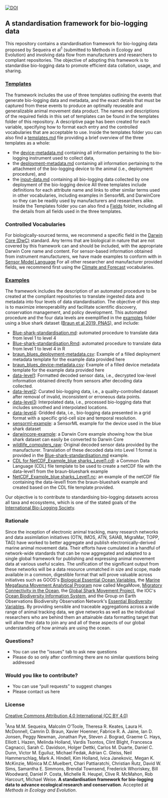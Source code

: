 [![DOI](https://zenodo.org/badge/267187296.svg)](https://zenodo.org/badge/latestdoi/267187296)

## A standardisation framework for bio-logging data
This repository contains a standardisation framework for bio-logging data proposed by Sequeira et al<sup>1</sup> (submitted to Methods in Ecology and Evolution) and involving data flow from manufacturers and researchers to compliant repositories. The objective of adopting this framework is to standardise bio-logging data to promote efficient data collation, usage, and sharing.

### [Templates](templates)
The framework includes the use of three templates outlining the events that generate bio-logging data and metadata, and the exact details that must be captured from these events to produce an optimally reuseable and generalizable animal movement data product. The names and descriptions of the required fields in this set of templates can be found in the templates folder of this repository. A descriptive page has been created for each variable, specifying how to format each entry and the controlled vocabularies that are acceptable to use. Inside the templates folder you can also find a [templates.md](templates/templates.md) file providing a brief overview of the three templates as a whole:
-	the [device-metadata.md](templates/device-metadata.md) containing all information pertaining to the bio-logging instrument used to collect data,
-	the [deployment-metadata.md](templates/deployment-metadata.md) containing all information pertaining to the attachment of the bio-logging device to the animal (i.e., deployment procedure), and
-	the [input-data.md](templates/input-data.md) containing all bio-logging data collected by one deployment of the bio-logging device
All three templates include definitions for each attribute name and links to other similar terms used in other vocabularies, including examples in SensorML and DarwinCore  so they can be readily used by manufacturers and researchers alike.
Inside the Templates folder you can also find a [Fields](templates/fields) folder, including all the details from all fields used in the three templates.

### Controlled Vocabularies
For biologically-sourced terms, we recommend a specific field in the [Darwin Core (DwC)](https://dwc.tdwg.org/) standard. Any terms that are biological in nature that are not covered by this framework can and should be included, with the appropriate Darwin Core name and content.
For sensor-based information obtained from instrument manufacturers, we have made examples to conform with in [Sensor Model Language](https://www.ogc.org/standards/sensorml)
For all other researcher and manufacturer provided fields, we recommend first using the [Climate and Forecast](https://cfconventions.org/index.html) vocabularies.

### [Examples](examples/braun-blueshark)
The framework includes the description of an automated procedure to be created at the compliant repositories to translate ingested data and metadata into four levels of data standardisation. The objective of this step is to maximize interoperability and facilitate scientific discovery, conservation management, and policy development.
This automated procedure and the four data levels are exemplified in the [examples](examples/braun-blueshark) folder using a blue shark dataset ([Braun et al 2019, PNAS](https://www.pnas.org/content/116/35/17187)), and include:
-	[Blue-shark-standardisation.md](examples/braun-blueshark/Blue-shark-standardization.md): automated procedure to translate data from level 1 to level 4
- [Blue-shark-standardisation.Rmd](examples/braun-blueshark/Blue-shark-standardization.Rmd): automated procedure to translate data from level 1 to level 4 in R
- [braun_blues_deployment-metadata.csv](examples/braun-blueshark/braun_blues_deployment-metadata.csv): Example of a filled deployment metadata template for the example data provided here
- [braun_blues_device-metadata.csv](examples/braun-blueshark/braun_blues_device-metadata.csv): Example of a filled device metadata template for the example data provided here
-	[data-level1](examples/braun-blueshark/data_level1/): Formatted decoded sensor data, i.e., decrypted low-level information obtained directly from sensors after decoding data collected.
-	[data-level2](examples/braun-blueshark/data_level2/): Curated bio-logging data, i.e., a quality-controlled dataset after removal of invalid, inconsistent or erroneous data points.
-	[data-level3](examples/braun-blueshark/data_level3/): Interpolated data, i.e., processed bio-logging data that includes smoothed and interpolated locations.
-	[data-level4](examples/braun-blueshark/data_level4): Gridded data, i.e., bio-logging data presented in a grid format with a specific grid-cell size and temporal resolution.
-	[sensorml-example](examples/braun-blueshark/sensorml-example): a SensorML example for the device used in the blue shark dataset
- [darwincore-example](examples/braun-blueshark/darwincore-example): a Darwin Core example showing how the blue shark dataset can easily be converted to Darwin Core
-	[wildlife_computers_raw](examples/braun-blueshark/wildlife_computers_raw): Original decoded sensor data provided by the manufacturer. Translation of these decoded data into Level 1 format is provided in the [Blue-shark-standardisation.md](examples/braun-blueshark/Blue-shark-standardization.md) example.
- [CDL for NetCDF_Example_blue sharks_Level1.cdl](examples/braun-blueshark/CDL%20for%20NetCDF_Example_blue%20sharks_Level1.cdl): a Common Data Language (CDL) file template to be used to create a netCDF file with the data-level1 from the braun-blueshark example
- [NetCDF_Example_blue sharks_Level1.nc](examples/braun-blueshark/NetCDF_Example_blue%20sharks_Level1.nc): an example of the netCDF file containing the data-level1 from the braun-blueshark example and created based on the CDL file template provided.

Our objective is to contribute to standardising bio-logging datasets across all taxa and ecosystems, which is one of the stated goals of the [International Bio-Logging Society](https://www.bio-logging.net "Bio-logging Society's homepage").

### Rationale

Since the inception of electronic animal tracking, many research networks and data assimilation initiatives (OTN, IMOS, ATN, SAIAB, MigraMar, TOPP, TAG) have worked to better aggregate and publish electronically-derived marine animal movement data. Their efforts have cumulated in a handful of network-wide standards that can be now aggregated and adapted to a single global framework for publishing and expressing animal movement data at various useful scales. The unification of the significant output from these networks will be a data resource unmatched in size and scope, made available in a common, digestible format that will prove valuable across initiatives such as GOOS's [Biological Essential Ocean Variables](http://www.goosocean.org/biology), the [Marine Megafauna Movement Analytical Program](https://mmmap.wordpress.com/) now called MegaMove, [Migratory Connectivity in the Ocean](https://mico.eco/), the [Global Shark Movement Project](https://www.globalsharkmovement.org/), the IOC's [Ocean Biodiversity Information System](https://obis.org), and the Group on Earth Observations Biodiversity Observation Network's [Essential Biodiversity Variables](https://geobon.org/ebvs/what-are-ebvs/). By providing sensible and traceable aggregations across a wide range of animal tracking data, we give networks as well as the individual researchers who are behind them an attainable data formatting target that will allow their data to join any and all of these aspects of our global understanding of how animals are using the ocean.

### Questions?
* You can use the "issues" tab to ask new questions
* Please do so only after confirming there are no similar questions being addressed

### Would you like to contribute?
* You can use “pull requests” to suggest changes
* Please contact us here

### License
[Creative Commons Attribution 4.0 International (CC BY 4.0)](https://creativecommons.org/licenses/by/4.0)


<sup>1</sup>Ana M.M. Sequeira, Malcolm O’Toole, Theresa R. Keates, Laura H. McDonnell, Camrin D. Braun, Xavier Hoenner, Fabrice R. A. Jaine, Ian D. Jonsen, Peggy Newman, Jonathan Pye, Steven J. Bograd, Graeme C. Hays, Elliott L Hazen, Melinda Holland, Vardis Tsontos, Clint Blight, Francesca Cagnacci, Sarah C. Davidson, Holger Dettki, Carlos M. Duarte, Daniel C. Dunn, Victor M. Eguíluz, Michael Fedak, Adrian C. Gleiss, Neil Hammerschlag, Mark A. Hindell, Kim Holland, Ivica Janekovic, Megan K. McKinzie, Mônica M.C.Muelbert, Chari Pattiaratchi, Christian Rutz, David W. Sims, Samantha E. Simmons, Brendal Townsend, Frederick Whoriskey, Bill Woodward, Daniel P. Costa, Michelle R. Heupel, Clive R. McMahon, Rob Harcourt, Michael Weise. __A standardisation framework for bio-logging data to advance ecological research and conservation__. Accepted at *Methods in Ecology and Evolution*.
